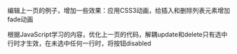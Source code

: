 编辑上一页的例子，增加一些效果：应用CSS3动画，给插入和删除列表元素增加fade动画


根据JavaScript学习的内容，优化上一页的代码，解耦update和delete只有选中行时才生效，在未选中任何一行时，将按钮disabled